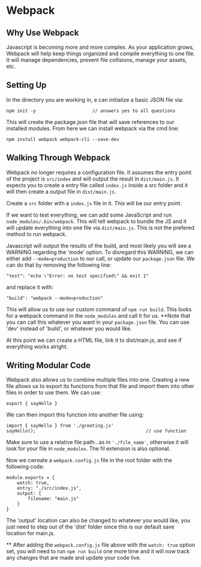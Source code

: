 # Webpack

## Why Use Webpack
Javascript is becoming more and more complex. As your application grows, Webpack will help keep things organized and compile everything to one file. It will manage dependencies, prevent file collisions, manage your assets, etc. 

## Setting Up
In the directory you are working in, e can initialize a basic JSON file via:

    npm init -y                     // answers yes to all questions

This will create the package.json file that will save references to our installed modules. From here we can install webpack via the cmd line:

    npm install webpack webpack-cli --save-dev

## Walking Through Webpack

Webpack no longer requires a configuration file. It assumes the entry point of the project is ```src/index``` and will output the result in ```dist/main.js```. It expects you to create a entry file called ```index.js``` inside a src folder and it will then create a output file in ```dist/main.js```.

Create a ```src``` folder with a ```index.js``` file in it. This will be our entry point.

If we want to test everything, we can add some JavaScript and run ```node_modules/.bin/webpack```. This will tell webpack to bundle the JS and it will update everything into one file via ```dist/main.js```. This is not the prefered method to run webpack. 

Javascript will output the results of the build, and most likely you will see a WARNING regarding the 'mode' option. To disregard this WARNING, we can either add ```--mode=production``` to our call, or update our ```package.json``` file. We can do that by removing the following line:

    "test": "echo \"Error: no test specified\" && exit 1"

and replace it with:

    "build": "webpack --mode=production"

This will allow us to use our custom command of ```npm run build```. This looks for a webpack command in the ```node_modules``` and call it for us. **Note that you can call this whatever you want in your ```package.json``` file. You can use 'dev' instead of 'build', or whatever you would like.

At this point we can create a HTML file, link it to dist/main.js, and see if everything works alright. 

## Writing Modular Code
Webpack also allows us to combine multiple files into one. Creating a new file allows us to export its functions from that file and import them into other files in order to use them. We can use:

    export { sayHello }

We can then import this function into another file using:

    import { sayHello } from './greeting.js'
    sayHello();                                         // use function

Make sure to use a relative file path...as in ```'./file_name'```, otherwise it will look for your file in ```node_modules```. The fil extension is also optional.

Now we cwreate a ```webpack.config.js``` file in the root folder with the following code:

    module.exports = {
        watch: true,
        entry: "./src/index.js",
        output: {
            filename: "main.js"
        }
    }

The 'output' location can also be changed to whatever you would like, you just need to step out of the 'dist' folder since this is our default save location for main.js.

** After adding the ```webpack.config.js``` file above with the ```watch: true``` option set, you will need to run ```npm run build``` one more time and it will now track any changes that are made and update your code live.